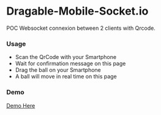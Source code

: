 # Dragable-Mobile-Socket.io

POC Websocket connexion between 2 clients with Qrcode.


### Usage ###

-  Scan the QrCode with your Smartphone
-  Wait for confirmation message on this page
-  Drag the ball on your Smartphone
-  A ball will move in real time on this page

### Demo ###
[Demo Here](http://dev.code4fun.fr:3000/qrcode/)